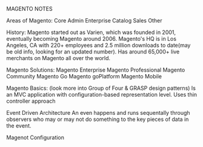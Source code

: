 MAGENTO NOTES

Areas of Magento:
Core
Admin
Enterprise
Catalog
Sales
Other

History:
Magento started out as Varien, which was founded in 2001, eventually becoming Magento around 2006.
Magento's HQ is in Los Angeles, CA with 220+ employees and 2.5 million downloads to date(may be old info, looking for an
updated number). Has around 65,000+ live merchants on Magento all over the world.

Magento Solutions:
Magento Enterprise
Magento Professional
Magento Community
Magento Go
Magento goPlatform
Magento Mobile

Magento Basics:
(look more into Group of Four & GRASP design patterns)
Is an MVC application with configuration-based representation level.
Uses thin controller approach

Event Driven Architecture
	An even happens and runs sequentally through observers who may or may not do something to the key pieces of data
	in the event.

Magenot Configuration
	
